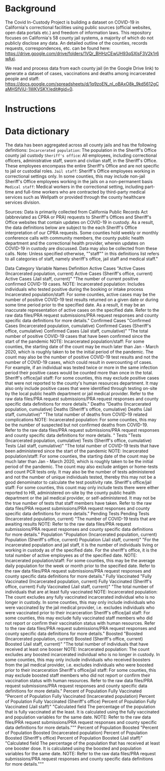 # Background

The Covid In-Custody Project is building a dataset on COVID-19 in California's correctional facilities using public sources (official websites, open data portals etc.) and freedom of information laws. This repository focuses on California's 58 county jail systems, a majority of which do not publicly disclose any data. An detailed outline of the counties, records requests, correspondences, etc. can be found here: https://drive.google.com/drive/folders/1VQr_BHHzCEwUH93qSXlsF3V2k1r6wAxi. 

We read and process data from each county jail (in the Google Drive link) to generate a dataset of cases, vaccinations and deaths among incarcerated people and staff: https://docs.google.com/spreadsheets/d/1q9zoEN_nI_oBAxO8k_9kd5612gCaMHSfViU-1WKVSKY/edit#gid=0. 

# Instructions

# Data dictionary

The data has been aggregated across all county jails and has the following definitions:
```Incarcerated population```: The population in the Sheriff's Office county jail custody
```Sheriff's office```: All employees, including correctional officers, administrative staff, sworn and civilian staff, in the Sheriff's Office. These employees encompass the entire Sheriff's Office and are not specific to jail or custodial roles.
```Jail staff```: Sheriff's Office employees working in correctional settings only. In some counties, this may include non-jail Sheriff's Office employees working in the jails on a non-permanent basis
```Medical staff```: Medical workers in the correctional setting, including part-time and full-time workers who are contracted by third-party medical services such as Wellpath or provided through the county healthcare services division.

Sources: Data is primarily collected from California Public Records Act (abbreviated as CPRA or PRA) requests to Sheriff's Offices and Sheriff's Office websites that contain updates on COVID-19 in custody. As a result, the data definitions below are subject to the each Sheriff's Office interpretation of our CPRA requests. Some counties hold weekly or monthly conference calls with community members, the county public health department and the correctional health provider, wherein updates on COVID-19 in custody are discussed. Data may also be collected from these calls. 
Note: Unless specified otherwise, ""staff"" in this definitions list refers to all categories of staff, namely sheriff's office, jail staff and medical staff."		

Data Category	Variable Names	Definition
Active Cases	"Active Cases (Incarcerated population, current)
Active Cases (Sheriff's office, current)
Active Cases (Jail staff, current)"	"The number of current positive confirmed COVID-19 cases. 
NOTE: 
Incarcerated population: Includes individuals who tested positive during the booking or intake process
Incarcerated population/staff: For some counties, active cases may be the number of positive COVID-19 test results returned on a given date or during some time period prior to the specified date. As a result, it may be an inaccurate representation of active cases on the specified date.
Refer to the raw data files/PRA request submissions/PRA request responses and county specific data definitions for more details."
Confirmed Cases	"Confirmed Cases (Incarcerated population, cumulative)
Confirmed Cases (Sheriff's office, cumulative)
Confirmed Cases (Jail staff, cumulative)"	"The total number of positive COVID-19 cases that have been confirmed since the start of the pandemic
NOTE: 
Incarcerated population/staff: For some counties, the starting date of the count may be much later than Jan - March 2020, which is roughly taken to be the initial period of the pandemic. The count may also be the number of positive COVID-19 test results and not the number of COVID-19 cases, which could result in overcounting of cases. For example, if an individual was tested twice or more in the same infection period their positive cases would be counted more than once in the total.
Sheriff's office/jail staff: For some counties, this may exclude positive cases that were not reported to the county's human resources department. It may also only include positive cases that were identified through testing on-site by the local public health department or jail medical provider.
Refer to the raw data files/PRA request submissions/PRA request responses and county specific data definitions for more details."
Deaths	"Deaths (Incarcerated population, cumulative)
Deaths (Sheriff's office, cumulative)
Deaths (Jail staff, cumulative)"	"The total number of deaths from COVID-19 related complications
NOTE: 
Incarcerated population: For some counties, this may be the number of suspected but not confirmed deaths from COVID-19. 
Refer to the raw data files/PRA request submissions/PRA request responses and county specific data definitions for more details. "
Tests	"Tests (Incarcerated population, cumulative)
Tests (Sheriff's office, cumulative)
Tests (Jail staff, cumulative)"	"The total number of COVID-19 tests that have been administered since the start of the pandemic
NOTE: 
Incarcerated population/staff: For some counties, the starting date of the count may be much later than Jan - March 2020, which is roughly taken to be the initial period of the pandemic. The count may also exclude antigen or home-tests and count PCR tests only. It may also be the number of tests administered and not the number of unique individuals tested, thereby this may not be a good denominator to calculate the test positivity rate.
Sheriff's office/jail staff: For some counties, this count may only include tests there were either reported to HR, administered on-site by the county public health department or the jail medical provider, or self-administered. It may not be the true number of tests that staff members have taken.
Refer to the raw data files/PRA request submissions/PRA request responses and county specific data definitions for more details."
Pending Tests	Pending Tests (Incarcerated population, current)	"The number of COVID-19 tests that are awaiting results
NOTE: Refer to the raw data files/PRA request submissions/PRA request responses and county specific data definitions for more details."
Population	"Population (Incarcerated population, current)
Population (Sheriff's office, current)
Population (Jail staff, current)"	"For the incarcerated population and jail staff, it is the number of individuals living or working in custody as of the specified date. For the sheriff's office, it is the total number of active employees as of the specified date.
NOTE:
Incarcerated population/staff: For some counties, this may be the average daily population for the week or month prior to the specified date.
Refer to the raw data files/PRA request submissions/PRA request responses and county specific data definitions for more details."
Fully Vaccinated	"Fully Vaccinated (Incarcerated population, current)
Fully Vaccinated (Sheriff's office, current)
Fully Vaccinated (Jail staff, current)"	"The total number of individuals that are at least fully vaccinated
NOTE: 
Incarcerated population: The count excludes any fully vaccinated incarcerated individual who is no longer in custody. In some counties, this may only include individuals who were vaccinated by the jail medical provider, i.e. excludes individuals who were vaccinated prior to their incarceration
Sheriff's office/jail staff: For some counties, this may exclude fully vaccinated staff members who did not report or confirm their vaccination status with human resources. 
Refer to the raw data files/PRA request submissions/PRA request responses and county specific data definitions for more details."
Boosted	"Boosted (Incarcerated population, current)
Boosted (Sheriff's office, current)
Boosted (Jail staff, current)"	"The total number of individuals that have received at least one booser
NOTE: 
Incarcerated population: The count excludes any boosted incarcerated individual who is no longer in custody. In some counties, this may only include individuals who received boosters from the jail medical provider, i.e. excludes individuals who were boosted prior to their incarceration
Sheriff's office/jail staff: For some counties, this may exclude boosted staff members who did not report or confirm their vaccination status with human resources. 
Refer to the raw data files/PRA request submissions/PRA request responses and county specific data definitions for more details."
Percent of Population Fully Vaccinated	"Percent of Population Fully Vaccinated (Incarcerated population)
Percent of Population Fully Vaccinated (Sheriff's office)
Percent of Population Fully Vaccinated (Jail staff)"	"Calculated field
The percentage of the population that is fully vaccinated at the least. It is calculated using the fully vaccinated and population variables for the same date.
NOTE: Refer to the raw data files/PRA request submissions/PRA request responses and county specific data definitions for more details."""
Percent of Population Boosted 	"Percent of Population Boosted (Incarcerated population)
Percent of Population Boosted (Sheriff's office)
Percent of Population Boosted (Jail staff)"	"Calculated field
The percentage of the population that has received at least one booster dose. It is calculated using the boosted and population variables for the same date.
NOTE: Refer to the raw data files/PRA request submissions/PRA request responses and county specific data definitions for more details."""
		
